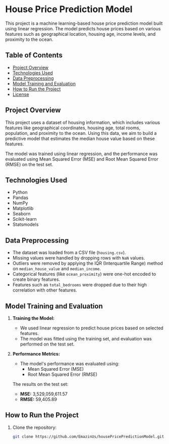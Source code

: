 
 # House Price Prediction Model

This project is a machine learning-based house price prediction model built using linear regression. The model predicts house prices based on various features such as geographical location, housing age, income levels, and proximity to the ocean.

## Table of Contents
- [Project Overview](#project-overview)
- [Technologies Used](#technologies-used)
- [Data Preprocessing](#data-preprocessing)
- [Model Training and Evaluation](#model-training-and-evaluation)
- [How to Run the Project](#how-to-run-the-project)
- [License](#license)

## Project Overview

This project uses a dataset of housing information, which includes various features like geographical coordinates, housing age, total rooms, population, and proximity to the ocean. Using this data, we aim to build a predictive model that estimates the median house value based on these features.

The model was trained using linear regression, and the performance was evaluated using Mean Squared Error (MSE) and Root Mean Squared Error (RMSE) on the test set.

## Technologies Used

- Python
- Pandas
- NumPy
- Matplotlib
- Seaborn
- Scikit-learn
- Statsmodels

## Data Preprocessing

- The dataset was loaded from a CSV file (`housing.csv`).
- Missing values were handled by dropping rows with `NaN` values.
- Outliers were removed by applying the IQR (Interquartile Range) method on `median_house_value` and `median_income`.
- Categorical features (like `ocean_proximity`) were one-hot encoded to create binary features.
- Features such as `total_bedrooms` were dropped due to their high correlation with other features.

## Model Training and Evaluation

1. **Training the Model:**
   - We used linear regression to predict house prices based on selected features.
   - The model was fitted using the training set, and evaluation was performed on the test set.

2. **Performance Metrics:**
   - The model's performance was evaluated using:
     - Mean Squared Error (MSE)
     - Root Mean Squared Error (RMSE)

   The results on the test set:
   - **MSE:** 3,529,059,611.57
   - **RMSE:** 59,405.89

## How to Run the Project

1. Clone the repository:
   ```bash
   git clone https://github.com/EmazinUs/housePricePredictionModel.git

